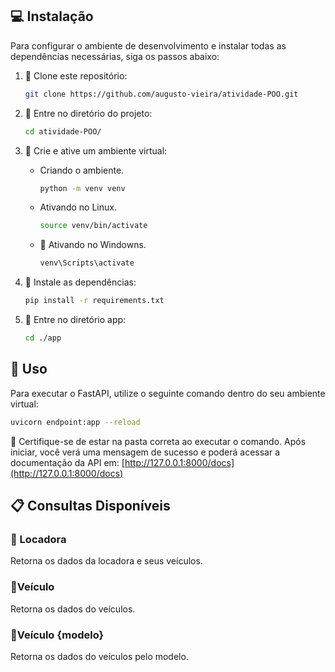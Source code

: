 ## 💻 Instalação

Para configurar o ambiente de desenvolvimento e instalar todas as dependências necessárias, siga os passos abaixo:

1. 🐑 Clone este repositório:

    ```bash
    git clone https://github.com/augusto-vieira/atividade-POO.git
    ```
2. 📁 Entre no diretório do projeto:

    ```bash
    cd atividade-POO/
    ```

3. 🚩 Crie e ative um ambiente virtual:
    - Criando o ambiente.    
        ```bash
        python -m venv venv
        ```
    - Ativando no Linux.      
        ```bash
        source venv/bin/activate  
        ```
    - 💩 Ativando no Windowns.
        ```bash
        venv\Scripts\activate     
        ```        

4. 🚩 Instale as dependências:

    ```bash
    pip install -r requirements.txt
    ```
5. 📁 Entre no diretório app:
    ```bash
    cd ./app
    ``` 
## 🏹 Uso

Para executar o FastAPI, utilize o seguinte comando dentro do seu ambiente virtual:

```bash
uvicorn endpoint:app --reload
```

🔌 Certifique-se de estar na pasta correta ao executar o comando. Após iniciar, você verá uma mensagem de sucesso e poderá acessar a documentação da API em:
[http://127.0.0.1:8000/docs](http://127.0.0.1:8000/docs)

## 📋 Consultas Disponíveis

### 🎯 Locadora
Retorna os dados da locadora e seus veículos.

### 🎯Veículo
Retorna os dados do veículos.

### 🎯Veículo {modelo}
Retorna os dados do veículos pelo modelo.
